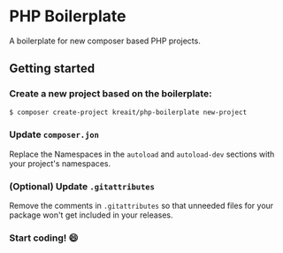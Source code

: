 # PHP Boilerplate

A boilerplate for new composer based PHP projects.

## Getting started

### Create a new project based on the boilerplate:

```bash
$ composer create-project kreait/php-boilerplate new-project
```

### Update `composer.jon`

Replace the Namespaces in the `autoload` and `autoload-dev` sections with your project's namespaces.

### (Optional) Update `.gitattributes`

Remove the comments in `.gitattributes` so that unneeded files for your package won't get included in your releases.

### Start coding! :smile:
